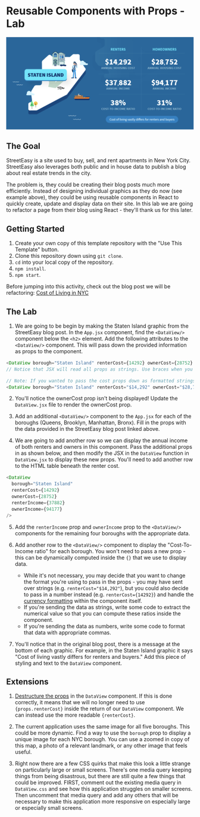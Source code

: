 # Reusable Components with Props - Lab

![street easy](example.png)

## The Goal

StreetEasy is a site used to buy, sell, and rent apartments in New York City. StreetEasy also leverages both public and in house data to publish a blog about real estate trends in the city.

The problem is, they could be creating their blog posts much more efficiently. Instead of designing individual graphics as they do now (see example above), they could be using reusable components in React to quickly create, update and display data on their site. In this lab we are going to refactor a page from their blog using React - they'll thank us for this later.

## Getting Started

1. Create your own copy of this template repository with the "Use This Template" button.
2. Clone this repository down using `git clone`.
3. `cd` into your local copy of the repository.
4. `npm install`.
5. `npm start`.

Before jumping into this activity, check out the blog post we will be refactoring:
[Cost of Living in NYC](https://streeteasy.com/blog/cost-of-living-nyc-income-housing-all-5-boroughs/)

## The Lab

1. We are going to be begin by making the Staten Island graphic from the StreetEasy blog post. In the `App.jsx` component, find the `<DataView/>` component below the `<h2>` element. Add the following attributes to the `<DataView/>` component. This will pass down the provided information as props to the component.

```javascript
<DataView borough="Staten Island" renterCost={14292} ownerCost={28752} />
// Notice that JSX will read all props as strings. Use braces when you want to pass in any other data type.
```

```javascript
// Note: If you wanted to pass the cost props down as formatted strings instead of as numbers, you could preserve the dollar sign and comma, as shown here:
<DataView borough="Staten Island" renterCost="$14,292" ownerCost="$28,752" />
```

2. You'll notice the ownerCost prop isn't being displayed! Update the `DataView.jsx` file to render the ownerCost prop.

3. Add an additional `<DataView/>` component to the `App.jsx` for each of the boroughs (Queens, Brooklyn, Manhattan, Bronx). Fill in the props with the data provided in the StreetEasy blog post linked above.

4. We are going to add another row so we can display the annual income of both renters and owners in this component. Pass the additional props in as shown below, and then modify the JSX in the `DataView` function in `DataView.jsx` to display these new props. You'll need to add another row to the HTML table beneath the renter cost.

```javascript
<DataView
  borough="Staten Island"
  renterCost={14292}
  ownerCost={28752}
  renterIncome={37882}
  ownerIncome={94177}
/>
```

5. Add the `renterIncome` prop and `ownerIncome` prop to the `<DataView/>` components for the remaining four boroughs with the appropriate data.

6. Add another row to the `<DataView/>` component to display the "Cost-To-Income ratio" for each borough. You won't need to pass a new prop - this can be dynamically computed inside the `{}` that we use to display data.

   - While it's not necessary, you may decide that you want to change the format you're using to pass in the props - you may have sent over strings (e.g. `renterCost="$14,292"`), but you could also decide to pass in a number instead (e.g. `renterCost={14292}`) and handle the [currency formatting](https://stackabuse.com/how-to-format-number-as-currency-string-in-javascript/) within the component itself.
   - If you're sending the data as strings, write some code to extract the numerical value so that you can compute these ratios inside the component.
   - If you're sending the data as numbers, write some code to format that data with appropriate commas.

7. You'll notice that in the original blog post, there is a message at the bottom of each graphic. For example, in the Staten Island graphic it says "Cost of living vastly differs for renters and buyers." Add this piece of styling and text to the `DataView` component.

## Extensions

1. [Destructure the props](https://medium.com/@lcriswell/destructuring-props-in-react-b1c295005ce0) in the `DataView` component. If this is done correctly, it means that we will no longer need to use `{props.renterCost}` inside the return of our `DataView` component. We can instead use the more readable `{renterCost}`.

2. The current application uses the same image for all five boroughs. This could be more dynamic. Find a way to use the `borough` prop to display a unique image for each NYC borough. You can use a zoomed in copy of this map, a photo of a relevant landmark, or any other image that feels useful.

3. Right now there are a few CSS quirks that make this look a little strange on particularly large or small screens. There's one media query keeping things from being disastrous, but there are still quite a few things that could be improved. FIRST, comment out the existing media query in `DataView.css` and see how this application struggles on smaller screens. Then uncomment that media query and add any others that will be necessary to make this application more responsive on especially large or especially small screens.
